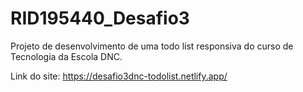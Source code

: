# RID195440_Desafio3
Projeto de desenvolvimento de uma todo list responsiva do curso de Tecnologia da Escola DNC.

Link do site: https://desafio3dnc-todolist.netlify.app/
